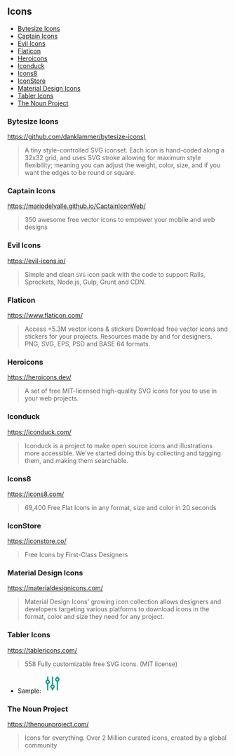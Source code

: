 ## Icons


- [Bytesize Icons](#bytesize-icons)
- [Captain Icons](#captain-icons)
- [Evil Icons](#evil-icons)
- [Flaticon](#flaticon)
- [Heroicons](#heroicons)
- [Iconduck](#iconduck)
- [Icons8](#icons8)
- [IconStore](#iconstore)
- [Material Design Icons](#material-design-icons)
- [Tabler Icons](#tabler-icons)
- [The Noun Project](#the-noun-project)


### Bytesize Icons
<https://github.com/danklammer/bytesize-icons)>

> A tiny style-controlled SVG iconset. Each icon is hand-coded along a 32x32
> grid, and uses SVG stroke allowing for maximum style flexibility; meaning you
> can adjust the weight, color, size, and if you want the edges to be round or
> square.

### Captain Icons
<https://mariodelvalle.github.io/CaptainIconWeb/>

> 350 awesome free vector icons to empower your mobile and web designs

### Evil Icons
<https://evil-icons.io/>

> Simple and clean `SVG` icon pack with the code to support Rails, Sprockets,
> Node.js, Gulp, Grunt and CDN.

### Flaticon
<https://www.flaticon.com/>

> Access +5.3M vector icons & stickers Download free vector icons and stickers
> for your projects. Resources made by and for designers. PNG, SVG, EPS, PSD
> and BASE 64 formats.

### Heroicons
<https://heroicons.dev/>

> A set of free MIT-licensed high-quality SVG icons for you to use in your web
> projects.

### Iconduck
<https://iconduck.com/>

> Iconduck is a project to make open source icons and illustrations more
> accessible. We've started doing this by collecting and tagging them, and
> making them searchable.

### Icons8
<https://icons8.com/>
  
> 69,400 Free Flat Icons in any format, size and color in 20 seconds

### IconStore
<https://iconstore.co/>

> Free Icons by First-Class Designers

### Material Design Icons
<https://materialdesignicons.com/>

> Material Design Icons' growing icon collection allows designers and
> developers targeting various platforms to download icons in the format, color
> and size they need for any project.

### Tabler Icons
<https://tablericons.com/>

> 558 Fully customizable free SVG icons. (MIT license)

- Sample: <svg xmlns="http://www.w3.org/2000/svg" class="icon icon-tabler icon-tabler-adjustments" width="44" height="44" viewBox="0 0 24 24" stroke-width="1.5" stroke="#009688" fill="none" stroke-linecap="round" stroke-linejoin="round">
  <path stroke="none" d="M0 0h24v24H0z"/>
  <circle cx="6" cy="10" r="2" />
  <line x1="6" y1="4" x2="6" y2="8" />
  <line x1="6" y1="12" x2="6" y2="20" />
  <circle cx="12" cy="16" r="2" />
  <line x1="12" y1="4" x2="12" y2="14" />
  <line x1="12" y1="18" x2="12" y2="20" />
  <circle cx="18" cy="7" r="2" />
  <line x1="18" y1="4" x2="18" y2="5" />
  <line x1="18" y1="9" x2="18" y2="20" />
</svg>

### The Noun Project
<https://thenounproject.com/>

> Icons for everything. Over 2 Million curated icons, created by a global
> community
